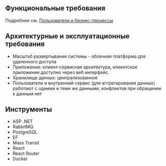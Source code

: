 ## Функциональные требования

Подробнее см. [Пользователи и бизнес-процессы](./ПользователиИБизнесПроцессы.md)

## Архитектурные и эксплуатационные требования

- Масштаб развертывания системы - облачная платформа для удаленного доступа
- Приложение: клиент-сервисная архитектура, клиентское приложение доступно через веб интерфейс.
- Хранилище данных: централизованное
- Пользователи и внутренний сервис (для аггрегирования данных) работают с одними и теми же данными, конфликтов при обращении к данным нет

## Инструменты

- ASP .NET
- RabbitMQ
- PostgreSQL
- EF
- Mass Transit
- React
- React Router
- Docker
